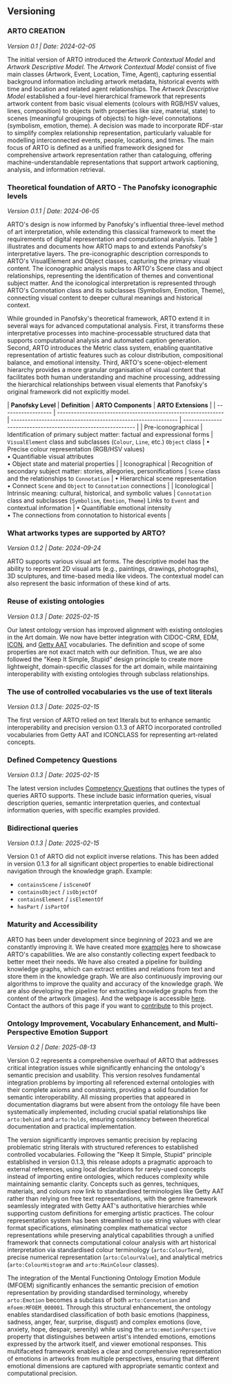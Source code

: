 ## Versioning

### ARTO CREATION
*Version 0.1 | Date: 2024-02-05*

The initial version of ARTO introduced the *Artwork Contextual Model* and *Artwork Descriptive Model*. The *Artwork Contextual Model* consist of five main classes (Artwork, Event, Location, Time, Agent), capturing essential background information including artwork metadata, historical events with time and location and related agent relationships. The *Artwork Descriptive Model* established a four-level hierarchical framework that represents artwork content from basic visual elements (colours with RGB/HSV values, lines, composition) to objects (with properties like size, material, state) to scenes (meaningful groupings of objects) to high-level connotations (symbolism, emotion, theme). A decision was made to incorporate RDF-star to simplify complex relationship representation, particularly valuable for modelling interconnected events, people, locations, and times. The main focus of ARTO is defined as a unified framework designed for comprehensive artwork representation rather than cataloguing, offering machine-understandable representations that support artwork captioning, analysis, and information retrieval.


### Theoretical foundation of ARTO - The Panofsky iconographic levels
*Version 0.1.1 | Date: 2024-06-05*

ARTO's design is now informed by Panofsky's influential three-level method of art interpretation, while extending this classical framework to meet the requirements of digital representation and computational analysis. Table [1](#table1) illustrates and documents how ARTO maps to and extends Panofsky's interpretative layers. The pre-iconographic description corresponds to ARTO's VisualElement and Object classes, capturing the primary visual content. The iconographic analysis maps to ARTO's Scene class and object relationships, representing the identification of themes and conventional subject matter. And the iconological interpretation is represented through ARTO's Connotation class and its subclasses (Symbolism, Emotion, Theme), connecting visual content to deeper cultural meanings and historical context.

While grounded in Panofsky's theoretical framework, ARTO extend it in several ways for advanced computational analysis. First, it transforms these interpretative processes into machine-processable structured data that supports computational analysis and automated caption generation. Second, ARTO introduces the Metric class system, enabling quantitative representation of artistic features such as colour distribution, compositional balance, and emotional intensity. Third, ARTO's scene-object-element hierarchy provides a more granular organisation of visual content that facilitates both human understanding and machine processing, addressing the hierarchical relationships between visual elements that Panofsky's original framework did not explicitly model.



<a id="table1"></a>
| **Panofsky Level** | **Definition**                                               | **ARTO Components**                                          | **ARTO Extensions**                                          |
| ------------------ | ------------------------------------------------------------ | ------------------------------------------------------------ | ------------------------------------------------------------ |
| Pre-iconographical | Identification of primary subject matter: factual and expressional forms | `VisualElement` class and subclasses (`Colour`, `Line`, etc.) `Object` class | • Precise colour representation (RGB/HSV values)<br>• Quantifiable visual attributes<br>• Object state and material properties |
| Iconographical     | Recognition of secondary subject matter: stories, allegories, personifications | `Scene` class and the relationships to `Connotation`         | • Hierarchical scene representation<br>• Connect `Scene` and `Object` to `Connotation` connections |
| Iconological       | Intrinsic meaning: cultural, historical, and symbolic values | `Connotation` class and subclasses (`Symbolism`, `Emotion`, `Theme`) Links to `Event` and contextual information | •  Quantifiable emotional intensity<br>• The connections from connotation to historical events |




### What artworks types are supported by ARTO?

*Version 0.1.2 | Date: 2024-09-24*


ARTO supports various visual art forms. The descriptive model has the ability to represent 2D visual arts (e.g., paintings, drawings, photographs), 3D sculptures, and time-based media like videos. The contextual model can also represent the basic information of these kind of arts.



### Reuse of existing ontologies

*Version 0.1.3 | Date: 2025-02-15*

Our latest ontology version has improved alignment with existing ontologies in the Art domain. We now have better integration with CIDOC-CRM, EDM, [ICON](https://w3id.org/icon/ontology/), and [Getty AAT](https://www.getty.edu/research/tools/vocabularies/aat/) vocabularies. The definition and scope of some properties are not exact match with our definition. Thus, we are also followed the "Keep It Simple, Stupid" design principle to create more lightweight, domain-specific classes for the art domain, while maintaining interoperability with existing ontologies through subclass relationships. 






### The use of controlled vocabularies vs the use of text literals

*Version 0.1.3 | Date: 2025-02-15*

The first version of ARTO relied on text literals but to enhance semantic interoperability and precision version 0.1.3 of ARTO incorporated controlled vocabularies from Getty AAT and ICONCLASS for representing art-related concepts.

 <!-- The latest version addresses this by incorporating controlled vocabularies from Getty AAT and ICONCLASS for representing art-related concepts. This shift from text literals to structured vocabulary terms enhances semantic precision and interoperability. -->


### Defined Competency Questions 

*Version 0.1.3 | Date: 2025-02-15*

The latest version includes [Competency Questions](#competency-questions) that outlines the types of queries ARTO supports. These include basic information queries, visual description queries, semantic interpretation queries, and contextual information queries, with specific examples provided. 



### Bidirectional queries

*Version 0.1.3 | Date: 2025-02-15*

Version 0.1 of ARTO did not explicit inverse relations. This has been added in version 0.1.3 for all significant object properties to enable bidirectional navigation through the knowledge graph. 
Example:
- `containsScene` / `isSceneOf`
- `containsObject` / `isObjectOf`  
- `containsElement` / `isElementOf`
- `hasPart` / `isPartOf`



### Maturity and Accessibility

ARTO has been under development since beginning of 2023 and we are constantly improving it. We have created more [examples](examples) here to showcase ARTO's capabilities. We are also constantly collecting expert feedback to better meet their needs. We have also created a pipeline for building knowledge graphs, which can extract entities and relations from text and store them in the knowledge graph. We are also continuously improving our algorithms to improve the quality and accuracy of the knowledge graph. We are also developing the pipeline for extracting knowledge graphs from the content of the artwork (images). And the webpage is accessible [here](website/Artwork%20Object%20Ontology.html). Contact the authors of this page if you want to [contribute](#how-to-contribute) to this project.




### Ontology Improvement, Vocabulary Enhancement, and Multi-Perspective Emotion Support
*Version 0.2 | Date: 2025-08-13*

Version 0.2 represents a comprehensive overhaul of ARTO that addresses critical integration issues while significantly enhancing the ontology's semantic precision and usability. This version resolves fundamental integration problems by importing all referenced external ontologies with their complete axioms and constraints, providing a solid foundation for semantic interoperability. All missing properties that appeared in documentation diagrams but were absent from the ontology file have been systematically implemented, including crucial spatial relationships like `arto:behind` and `arto:holds`, ensuring consistency between theoretical documentation and practical implementation.

The version significantly improves semantic precision by replacing problematic string literals with structured references to established controlled vocabularies. Following the "Keep It Simple, Stupid" principle established in version 0.1.3, this release adopts a pragmatic approach to external references, using local declarations for rarely-used concepts instead of importing entire ontologies, which reduces complexity while maintaining semantic clarity. Concepts such as genres, techniques, materials, and colours now link to standardised terminologies like Getty AAT rather than relying on free text representations, with the genre framework seamlessly integrated with Getty AAT's authoritative hierarchies while supporting custom definitions for emerging artistic practices. The colour representation system has been streamlined to use string values with clear format specifications, eliminating complex mathematical vector representations while preserving analytical capabilities through a unified framework that connects computational colour analysis with art historical interpretation via standardised colour terminology (`arto:ColourTerm`), precise numerical representation (`arto:ColourValue`), and analytical metrics (`arto:ColourHistogram` and `arto:MainColour` classes).

The integration of the Mental Functioning Ontology Emotion Module (MFOEM) significantly enhances the semantic precision of emotion representation by providing standardised terminology, whereby `arto:Emotion` becomes a subclass of both `arto:Connotation` and `mfoem:MFOEM_000001`. Through this structural enhancement, the ontology enables standardised classification of both basic emotions (happiness, sadness, anger, fear, surprise, disgust) and complex emotions (love, anxiety, hope, despair, serenity) while using the `arto:emotionPerspective` property that distinguishes between artist's intended emotions, emotions expressed by the artwork itself, and viewer emotional responses. This multifaceted framework enables a clear and comprehensive representation of emotions in artworks from multiple perspectives, ensuring that different emotional dimensions are captured with appropriate semantic context and computational precision.